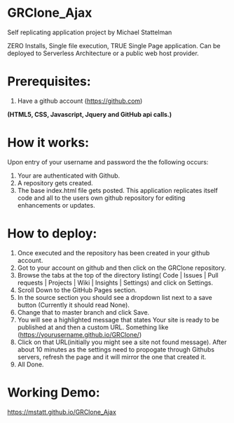 # GRClone_Ajax
Self replicating application project by Michael Stattelman

ZERO Installs, Single file execution, TRUE Single Page application. Can be deployed to Serverless Architecture or a public web host provider. 

# Prerequisites: 
1) Have a github account (https://github.com) 

**(HTML5, CSS, Javascript, Jquery and GitHub api calls.)**

# How it works: 
Upon entry of your username and password the the following occurs: 
1)  Your are authenticated with Github. 
2) A repository gets created. 
3) The base index.html file gets posted. This application replicates itself code and all to the users own github repository for editing enhancements or updates.

# How to deploy:
1) Once executed and the repository has been created in your github account.
2) Got to your account on github and then click on the GRClone repository.
3) Browse the tabs at the top of the directory listing( Code | Issues | Pull requests | Projects | Wiki | Insights | Settings) and click on Settings.
4) Scroll Down to the GitHub Pages section.
5) In the source section you should see a dropdown list next to a save button (Currently it should read None).
6) Change that to master branch and click Save.
7) You will see a highlighted message that states Your site is ready to be published at and then a custom URL.
    Something like (https://yourusername.github.io/GRClone/)
8) Click on that URL(initially you might see a site not found message). After about 10 minutes as the settings need to propogate through Githubs servers, refresh the page and it will mirror the one that created it.
9) All Done.



# Working Demo:
https://mstatt.github.io/GRClone_Ajax



